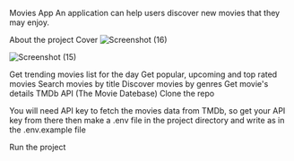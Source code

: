 
Movies App
An application can help users discover new movies that they may enjoy.

About the project
Cover
![Screenshot (16)](https://user-images.githubusercontent.com/111684675/225452980-b65050be-d23f-4909-aee0-71e93b031114.png)

![Screenshot (15)](https://user-images.githubusercontent.com/111684675/225452893-34962ffc-ee14-4af3-8b05-cce92ca33f9c.png)

Get trending movies list for the day
Get popular, upcoming and top rated movies
Search movies by title
Discover movies by genres
Get movie's details
TMDb API (The Movie Datebase)
Clone the repo

You will need API key to fetch the movies data from TMDb, so get your API key from there then make a .env file in the project directory and write as in the .env.example file

Run the project

